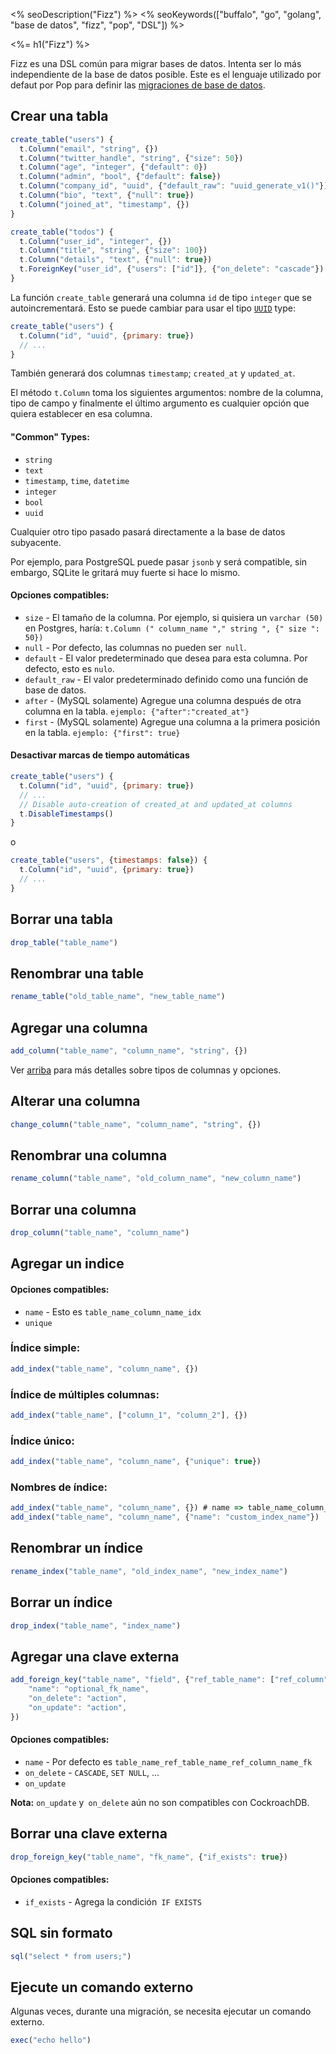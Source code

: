 <% seoDescription("Fizz") %>
<% seoKeywords(["buffalo", "go", "golang", "base de datos", "fizz", "pop", "DSL"]) %>

<%= h1("Fizz") %>

Fizz es una DSL común para migrar bases de datos. Intenta ser lo más independiente de la base de datos posible. Este es el lenguaje utilizado por defaut por Pop para definir las [migraciones de base de datos](/es/docs/db/migrations).

## Crear una tabla

``` javascript
create_table("users") {
  t.Column("email", "string", {})
  t.Column("twitter_handle", "string", {"size": 50})
  t.Column("age", "integer", {"default": 0})
  t.Column("admin", "bool", {"default": false})
  t.Column("company_id", "uuid", {"default_raw": "uuid_generate_v1()"})
  t.Column("bio", "text", {"null": true})
  t.Column("joined_at", "timestamp", {})
}

create_table("todos") {
  t.Column("user_id", "integer", {})
  t.Column("title", "string", {"size": 100})
  t.Column("details", "text", {"null": true})
  t.ForeignKey("user_id", {"users": ["id"]}, {"on_delete": "cascade"})
}
```

La función `create_table` generará una columna `id` de tipo `integer` que se autoincrementará. Esto se puede cambiar para usar el tipo [`UUID`](https://github.com/gobuffalo/uuid) type:

```javascript
create_table("users") {
  t.Column("id", "uuid", {primary: true})
  // ...
}
```

También generará dos columnas `timestamp`; `created_at` y  `updated_at`.

El método `t.Column` toma los siguientes argumentos: nombre de la columna, tipo de campo y finalmente el último argumento es cualquier opción que quiera establecer en esa columna.

#### <a name="column-info"></a> "Common" Types:

* `string`
* `text`
* `timestamp`, `time`, `datetime`
* `integer`
* `bool`
* `uuid`

Cualquier otro tipo pasado pasará directamente a la base de datos subyacente.

Por ejemplo, para PostgreSQL puede pasar `jsonb` y será compatible, sin embargo, SQLite le gritará muy fuerte si hace lo mismo.

#### Opciones compatibles:

* `size` - El tamaño de la columna. Por ejemplo, si quisiera un `varchar (50)` en Postgres, haría: `t.Column (" column_name "," string ", {" size ": 50})`
* `null` - Por defecto, las columnas no pueden ser` null`.
* `default` - El valor predeterminado que desea para esta columna. Por defecto, esto es `nulo`.
* `default_raw` -  El valor predeterminado definido como una función de base de datos.
* `after` - (MySQL solamente) Agregue una columna después de otra columna en la tabla. `ejemplo: {"after":"created_at"}`
* `first` - (MySQL solamente) Agregue una columna a la primera posición en la tabla. `ejemplo: {"first": true}`

#### Desactivar marcas de tiempo automáticas

```javascript
create_table("users") {
  t.Column("id", "uuid", {primary: true})
  // ...
  // Disable auto-creation of created_at and updated_at columns
  t.DisableTimestamps()
}
```

o

```javascript
create_table("users", {timestamps: false}) {
  t.Column("id", "uuid", {primary: true})
  // ...
}
```

## Borrar una tabla

``` javascript
drop_table("table_name")
```

## Renombrar una table

``` javascript
rename_table("old_table_name", "new_table_name")
```

## Agregar una columna

``` javascript
add_column("table_name", "column_name", "string", {})
```

Ver [arriba](#column-info) para más detalles sobre tipos de columnas y opciones.

## Alterar una columna

``` javascript
change_column("table_name", "column_name", "string", {})
```

## Renombrar una columna

``` javascript
rename_column("table_name", "old_column_name", "new_column_name")
```

## Borrar una columna

``` javascript
drop_column("table_name", "column_name")
```

## Agregar un indice

#### Opciones compatibles:

* `name` - Esto es `table_name_column_name_idx`
* `unique`

### Índice simple:

``` javascript
add_index("table_name", "column_name", {})
```

### Índice de múltiples columnas:

``` javascript
add_index("table_name", ["column_1", "column_2"], {})
```

### Índice único:

``` javascript
add_index("table_name", "column_name", {"unique": true})
```

### Nombres de índice:

``` javascript
add_index("table_name", "column_name", {}) # name => table_name_column_name_idx
add_index("table_name", "column_name", {"name": "custom_index_name"})
```

## Renombrar un índice

``` javascript
rename_index("table_name", "old_index_name", "new_index_name")
```

## Borrar un índice

``` javascript
drop_index("table_name", "index_name")
```

## Agregar una clave externa

```javascript
add_foreign_key("table_name", "field", {"ref_table_name": ["ref_column"]}, {
    "name": "optional_fk_name",
    "on_delete": "action",
    "on_update": "action",
})

```

#### Opciones compatibles:

* `name` - Por defecto es `table_name_ref_table_name_ref_column_name_fk`
* `on_delete` - `CASCADE`, `SET NULL`, ...
* `on_update`

**Nota:** `on_update` y` on_delete` aún no son compatibles con CockroachDB.

## Borrar una clave externa

```javascript
drop_foreign_key("table_name", "fk_name", {"if_exists": true})
```

#### Opciones compatibles:

* `if_exists` - Agrega la condición` IF EXISTS`


## SQL sin formato

``` javascript
sql("select * from users;")
```

## Ejecute un comando externo

Algunas veces, durante una migración, se necesita ejecutar un comando externo.

```javascript
exec("echo hello")
```
